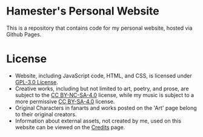 # Hamester's Personal Website
This is a repository that contains code for my personal website, hosted via Github Pages.

# License
* Website, including JavaScript code, HTML, and CSS, is licensed under [GPL-3.0 License](https://github.com/TheHamester/thehamester.github.io/blob/main/LICENSE).
* Creative works, including but not limited to art, poetry, and prose, are subject to the [CC BY-NC-SA-4.0](https://creativecommons.org/licenses/by-nc-sa/4.0/) license, while my music is subject to a more permissive [CC BY-SA-4.0](https://creativecommons.org/licenses/by-sa/4.0/) license.
* Original Characters in fanarts and works posted on the 'Art' page belong to their original creators.
* Information about external assets, not created by me, used on this website can be viewed on the [Credits](https://thehamester.github.io/#/credits) page.